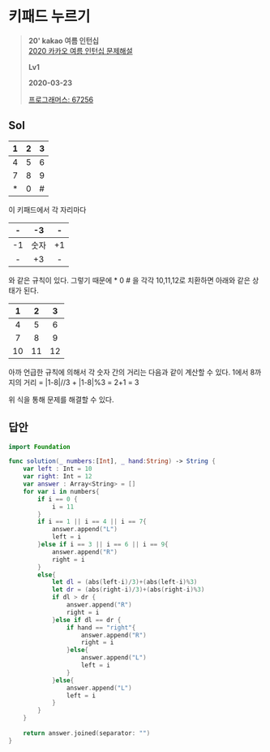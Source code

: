 # 키패드 누르기
> **20' kakao 여름 인턴십**  
> [2020 카카오 여름 인턴십 문제해설](https://tech.kakao.com/2020/07/01/2020-internship-test/)
>
> **Lv1**
>
> **2020-03-23**
>
> [프로그래머스: 67256](https://programmers.co.kr/learn/courses/30/lessons/67256)

## Sol

|1|2|3|
|:---:|:---:|:---:|
|4|5|6|
|7|8|9|
|*|0|#|

이 키패드에서 각 자리마다
 
|-|-3|-|
|:---:|:---:|:---:|
|-1|숫자|+1|
|-|+3|-|

와 같은 규칙이 있다. 그렇기 때문에 * 0 # 을 각각 10,11,12로 치환하면 아래와 같은 상태가 된다.

|1|2|3|
|:---:|:---:|:---:|
|4|5|6|
|7|8|9|
|10|11|12|

아까 언급한 규칙에 의해서 각 숫자 간의 거리는 다음과 같이 계산할 수 있다.
1에서 8까지의 거리 = |1-8|//3 + |1-8|%3 = 2+1 = 3

위 식을 통해 문제를 해결할 수 있다. 


## 답안
```swift
import Foundation

func solution(_ numbers:[Int], _ hand:String) -> String {
    var left : Int = 10
    var right: Int = 12
    var answer : Array<String> = []
    for var i in numbers{
        if i == 0 {
            i = 11
        }
        if i == 1 || i == 4 || i == 7{
            answer.append("L")
            left = i
        }else if i == 3 || i == 6 || i == 9{
            answer.append("R")
            right = i
        }
        else{
            let dl = (abs(left-i)/3)+(abs(left-i)%3)
            let dr = (abs(right-i)/3)+(abs(right-i)%3)
            if dl > dr {
                answer.append("R")
                right = i
            }else if dl == dr {
                if hand == "right"{
                    answer.append("R")
                    right = i
                }else{
                    answer.append("L")
                    left = i
                }
            }else{
                answer.append("L")
                left = i
            }
        }
    }
    
    return answer.joined(separator: "")
}
```
